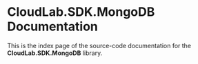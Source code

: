 # CloudLab.SDK.MongoDB Documentation
This is the index page of the source-code documentation for the **CloudLab.SDK.MongoDB** library.

